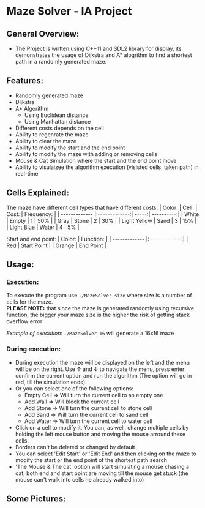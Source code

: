 # Maze Solver - IA Project

## General Overview:
* The Project is written using C++11 and SDL2 library for display, its demonstrates the usage of Dijkstra and A* alogrithm to 
find a shortest path in a randomly generated maze.

## Features:
* Randomly generated maze
* Dijkstra
* A* Algorithm
  * Using Euclidean distance
  * Using Manhattan distance
* Different costs depends on the cell
* Ability to regenrate the maze
* Ability to clear the maze
* Ability to modify the start and the end point
* Ability to modify the maze with adding or removing cells
* Mouse & Cat Simulation where the start and the end point move
* Ability to visulaizee the algorithm execution (visisted cells, taken path) in real-time

## Cells Explained:
The maze have different cell types that have different costs:
| Color:        | Cell:         | Cost: | Frequency: |
| ------------- |:-------------:| -----:| ----------:|
| White         | Empty         | 1     | 50%        |
| Gray          | Stone         | 2     | 30%        |
| Light Yellow  | Sand          | 3     | 15%        |
| Light Blue    | Water         | 4     | 5%         |

Start and end point:
| Color:        | Function:     |
| ------------- |:-------------:|
| Red           | Start Point   |
| Orange        | End Point     |


## Usage:
### Execution:
To execute the program use `./MazeSolver size` where size is a number of cells for the maze.</br>
**PLEASE NOTE:** that since the maze is generated randomly using recursive function, the bigger your maze size is the higher the risk of getting stack overflow error

*Example of execution*:
`./MazeSolver 16` will generate a 16x16 maze

### During execution:
* During execution the maze will be displayed on the left and the menu will be on the right. Use ↑ and ↓ to navigate the menu, 
press enter confirm the current option and run the algorithm (The option will go in red, till the simulation ends).</br> 
* Or you can select one of the following options:
  * Empty Cell => Will turn the current cell to an empty one
  * Add Wall => Will block the current cell
  * Add Stone => Will turn the current cell to stone cell
  * Add Sand => Will turn the current cell to sand cell
  * Add Water => Will turn the current cell to water cell
* Click on a cell to modify it. You can, as well, change multiple cells by holding the left mouse button and moving the mouse arround these cells.
* Borders can't be deleted or changed by default
* You can select 'Edit Start' or 'Edit End' and then clicking on the maze to modify the start or the end point of the shortest path search
* 'The Mouse & The cat' option will start simulating a mouse chasing a cat, both end and start point are moving till the mouse get stuck (the mouse can't walk into cells he already walked into)

 ## Some Pictures:
 